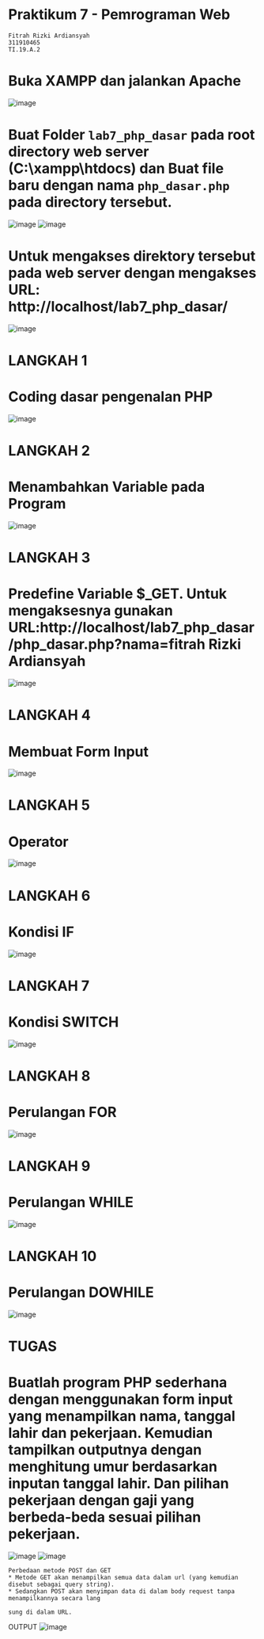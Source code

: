 # Praktikum 7 - Pemrograman Web
```
Fitrah Rizki Ardiansyah
311910465
TI.19.A.2
```
# Buka XAMPP dan jalankan Apache
![image](https://user-images.githubusercontent.com/56240954/117764864-54d3d600-b257-11eb-897b-559b5ddc2c55.png)

# Buat Folder ```lab7_php_dasar``` pada root directory web server (C:\xampp\htdocs) dan Buat file baru dengan nama ```php_dasar.php``` pada directory tersebut.
![image](https://user-images.githubusercontent.com/56240954/117765009-8b115580-b257-11eb-887f-1f08dc0fc9d6.png)
![image](https://user-images.githubusercontent.com/56240954/117765047-982e4480-b257-11eb-93d5-f592aee480ae.png)

# Untuk mengakses direktory tersebut pada web server dengan mengakses URL: http://localhost/lab7_php_dasar/
![image](https://user-images.githubusercontent.com/56240954/117765113-b005c880-b257-11eb-92b9-7a93cb22bb60.png)

# LANGKAH 1
# Coding dasar pengenalan PHP
![image](https://user-images.githubusercontent.com/56240954/117765205-cf9cf100-b257-11eb-87f6-d433d6acb48e.png)

# LANGKAH 2
# Menambahkan Variable pada Program
![image](https://user-images.githubusercontent.com/56240954/117765273-e5aab180-b257-11eb-903c-5afc663afbcc.png)

# LANGKAH 3
# Predefine Variable $_GET. Untuk mengaksesnya gunakan URL:http://localhost/lab7_php_dasar/php_dasar.php?nama=fitrah Rizki Ardiansyah
![image](https://user-images.githubusercontent.com/56240954/117765401-1854aa00-b258-11eb-9524-7607ad50a1f8.png)

# LANGKAH 4
# Membuat Form Input
![image](https://user-images.githubusercontent.com/56240954/117765524-476b1b80-b258-11eb-85a4-42fc1a103a48.png)

# LANGKAH 5
# Operator
![image](https://user-images.githubusercontent.com/56240954/117765578-610c6300-b258-11eb-9024-000f196fbaec.png)

# LANGKAH 6
# Kondisi IF
![image](https://user-images.githubusercontent.com/56240954/117765620-75e8f680-b258-11eb-9432-ab480693d6f0.png)

# LANGKAH 7
# Kondisi SWITCH
![image](https://user-images.githubusercontent.com/56240954/117765673-8ef1a780-b258-11eb-9e6f-b8d961392323.png)

# LANGKAH 8
# Perulangan FOR
![image](https://user-images.githubusercontent.com/56240954/117765731-a597fe80-b258-11eb-88ca-402907343575.png)

# LANGKAH 9
# Perulangan WHILE
![image](https://user-images.githubusercontent.com/56240954/117765816-c52f2700-b258-11eb-973f-439ee185475a.png)

# LANGKAH 10
# Perulangan DOWHILE
![image](https://user-images.githubusercontent.com/56240954/117765877-da0bba80-b258-11eb-8325-c7c1b740cd59.png)

# TUGAS
# Buatlah program PHP sederhana dengan menggunakan form input yang menampilkan nama, tanggal lahir dan pekerjaan. Kemudian tampilkan outputnya dengan menghitung umur berdasarkan inputan tanggal lahir. Dan pilihan pekerjaan dengan gaji yang berbeda-beda sesuai pilihan pekerjaan.
![image](https://user-images.githubusercontent.com/56240954/117766058-2bb44500-b259-11eb-81fc-c881b1375ce5.png)
![image](https://user-images.githubusercontent.com/56240954/117766085-37a00700-b259-11eb-9074-71dec42fc8bc.png)
```
Perbedaan metode POST dan GET
* Metode GET akan menampilkan semua data dalam url (yang kemudian disebut sebagai query string).
* Sedangkan POST akan menyimpan data di dalam body request tanpa menampilkannya secara lang

sung di dalam URL.

```
OUTPUT
![image](https://user-images.githubusercontent.com/56240954/117766203-674f0f00-b259-11eb-8ba6-ba8283f4d058.png)

